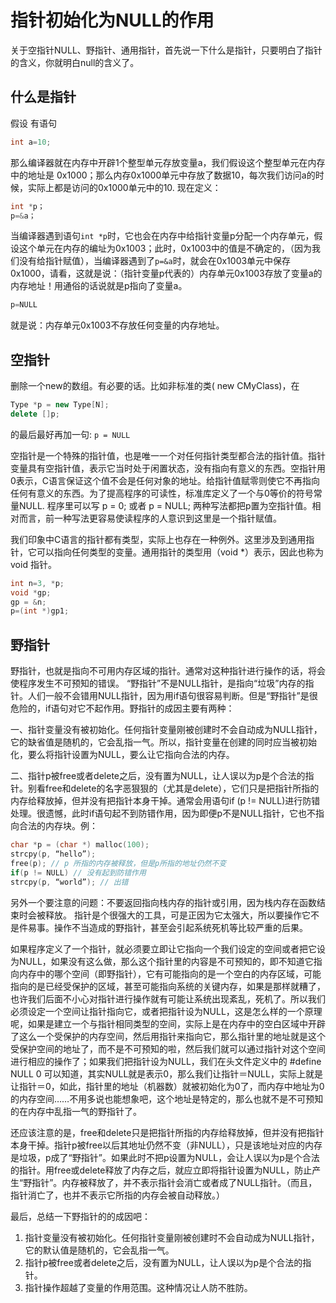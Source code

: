 # 指针初始化为NULL的作用

关于空指针NULL、野指针、通用指针，首先说一下什么是指针，只要明白了指针的含义，你就明白null的含义了。

## 什么是指针

假设 有语句

```c
int a=10;
```

那么编译器就在内存中开辟1个整型单元存放变量a，我们假设这个整型单元在内存中的地址是 0x1000；那么内存0x1000单元中存放了数据10，每次我们访问a的时候，实际上都是访问的0x1000单元中的10.
现在定义：

```c
int *p；
p=&a；
```

当编译器遇到语句`int *p`时，它也会在内存中给指针变量p分配一个内存单元，假设这个单元在内存的编址为0x1003；此时，0x1003中的值是不确定的，（因为我们没有给指针赋值），当编译器遇到了`p=&a`时，就会在0x1003单元中保存0x1000，请看，这就是说：（指针变量p代表的）内存单元0x1003存放了变量a的内存地址！用通俗的话说就是p指向了变量a。

```c
p=NULL
```

就是说：内存单元0x1003不存放任何变量的内存地址。

## 空指针

删除一个new的数组。有必要的话。比如非标准的类( new CMyClass)，在

```c++
Type *p = new Type[N]; 
delete []p;
```

的最后最好再加一句: `p = NULL`

空指针是一个特殊的指针值，也是唯一一个对任何指针类型都合法的指针值。指针变量具有空指针值，表示它当时处于闲置状态，没有指向有意义的东西。空指针用0表示，C语言保证这个值不会是任何对象的地址。给指针值赋零则使它不再指向任何有意义的东西。为了提高程序的可读性，标准库定义了一个与0等价的符号常量NULL.  程序里可以写 p = 0;   或者 p = NULL; 两种写法都把p置为空指针值。相对而言，前一种写法更容易使读程序的人意识到这里是一个指针赋值。

我们印象中C语言的指针都有类型，实际上也存在一种例外。这里涉及到通用指针，它可以指向任何类型的变量。通用指针的类型用（void *）表示，因此也称为void 指针。

```c
int n=3, *p;
void *gp;
gp = &n;
p=(int *)gp1;
```

## 野指针

野指针，也就是指向不可用内存区域的指针。通常对这种指针进行操作的话，将会使程序发生不可预知的错误。 
“野指针”不是NULL指针，是指向“垃圾”内存的指针。人们一般不会错用NULL指针，因为用if语句很容易判断。但是“野指针”是很危险的，if语句对它不起作用。野指针的成因主要有两种：

一、指针变量没有被初始化。任何指针变量刚被创建时不会自动成为NULL指针，它的缺省值是随机的，它会乱指一气。所以，指针变量在创建的同时应当被初始化，要么将指针设置为NULL，要么让它指向合法的内存。

二、指针p被free或者delete之后，没有置为NULL，让人误以为p是个合法的指针。别看free和delete的名字恶狠狠的（尤其是delete），它们只是把指针所指的内存给释放掉，但并没有把指针本身干掉。通常会用语句if (p != NULL)进行防错处理。很遗憾，此时if语句起不到防错作用，因为即便p不是NULL指针，它也不指向合法的内存块。例：

```c
char *p = (char *) malloc(100);
strcpy(p, “hello”);
free(p); // p 所指的内存被释放，但是p所指的地址仍然不变
if(p != NULL) // 没有起到防错作用
strcpy(p, “world”); // 出错
```

另外一个要注意的问题：不要返回指向栈内存的指针或引用，因为栈内存在函数结束时会被释放。
指针是个很强大的工具，可是正因为它太强大，所以要操作它不是件易事。操作不当造成的野指针，甚至会引起系统死机等比较严重的后果。 　

如果程序定义了一个指针，就必须要立即让它指向一个我们设定的空间或者把它设为NULL，如果没有这么做，那么这个指针里的内容是不可预知的，即不知道它指向内存中的哪个空间（即野指针），它有可能指向的是一个空白的内存区域，可能指向的是已经受保护的区域，甚至可能指向系统的关键内存，如果是那样就糟了，也许我们后面不小心对指针进行操作就有可能让系统出现紊乱，死机了。所以我们必须设定一个空间让指针指向它，或者把指针设为NULL，这是怎么样的一个原理呢，如果是建立一个与指针相同类型的空间，实际上是在内存中的空白区域中开辟了这么一个受保护的内存空间，然后用指针来指向它，那么指针里的地址就是这个受保护空间的地址了，而不是不可预知的啦，然后我们就可以通过指针对这个空间进行相应的操作了；如果我们把指针设为NULL，我们在头文件定义中的 #define NULL 0 可以知道，其实NULL就是表示0，那么我们让指针＝NULL，实际上就是让指针＝0，如此，指针里的地址（机器数）就被初始化为0了，而内存中地址为0 的内存空间……不用多说也能想象吧，这个地址是特定的，那么也就不是不可预知的在内存中乱指一气的野指针了。 　　

还应该注意的是，free和delete只是把指针所指的内存给释放掉，但并没有把指针本身干掉。指针p被free以后其地址仍然不变（非NULL），只是该地址对应的内存是垃圾，p成了“野指针”。如果此时不把p设置为NULL，会让人误以为p是个合法的指针。用free或delete释放了内存之后，就应立即将指针设置为NULL，防止产生“野指针”。内存被释放了，并不表示指针会消亡或者成了NULL指针。（而且，指针消亡了，也并不表示它所指的内存会被自动释放。） 　　

最后，总结一下野指针的的成因吧： 

1. 指针变量没有被初始化。任何指针变量刚被创建时不会自动成为NULL指针，它的默认值是随机的，它会乱指一气。 
2. 指针p被free或者delete之后，没有置为NULL，让人误以为p是个合法的指针。 
3. 指针操作超越了变量的作用范围。这种情况让人防不胜防。
